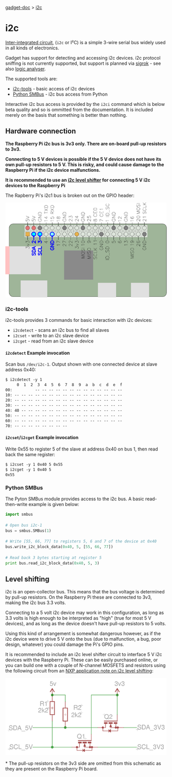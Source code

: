 [gadget-doc](/README.md) > [i2c](/i2c/index.md)

i2c
===

[Inter-integrated circuit](https://en.wikipedia.org/wiki/I%C2%B2C), (`i2c` or
I²C) is a simple 3-wire serial bus widely used in all kinds of electronics.

Gadget has support for detecting and accessing i2c devices. i2c protocol
sniffing is not currently supported, but support is planned via
[sigrok](https://sigrok.org/) - see also [logic analyser](/logic/index.md).

The supported tools are:

 * [i2c-tools](#i2c-tools) - basic access of i2c devices
 * [Python SMBus](#python-smbus) - i2c bus access from Python

Interactive i2c bus access is provided by the `i2ci` command which is below
beta quality and so is ommitted from the documentation. It is included merely
on the basis that something is better than nothing.

Hardware connection
-------------------

<b>
The Raspberry Pi i2c bus is 3v3 only. There are on-board pull-up resistors to
3v3.

Connecting to 5 V devices is possible if the 5 V device does not have its own
pull-up resistors to 5 V. This is risky, and could cause damage to the
Raspberry Pi if the i2c device malfunctions.

It is recommended to use an [i2c level shifter](#level-shifting) for connecting
5 V i2c devices to the Raspberry Pi </b>

The Rapberry Pi's i2c1 bus is broken out on the GPIO header:

![Raspberry PI i2c pins](i2c_pins.png)

### i2c-tools

i2c-tools provides 3 commands for basic interaction with i2c devices:

   * `i2cdetect` - scans an i2c bus to find all slaves
   * `i2cset` - write to an i2c slave device
   * `i2cget` - read from an i2c slave device

#### `i2cdetect` Example invocation

Scan bus `/dev/i2c-1`. Output shown with one connected device at
slave address 0x40:
```
$ i2cdetect -y 1
     0  1  2  3  4  5  6  7  8  9  a  b  c  d  e  f
00:          -- -- -- -- -- -- -- -- -- -- -- -- --
10: -- -- -- -- -- -- -- -- -- -- -- -- -- -- -- --
20: -- -- -- -- -- -- -- -- -- -- -- -- -- -- -- --
30: -- -- -- -- -- -- -- -- -- -- -- -- -- -- -- --
40: 40 -- -- -- -- -- -- -- -- -- -- -- -- -- -- --
50: -- -- -- -- -- -- -- -- -- -- -- -- -- -- -- --
60: -- -- -- -- -- -- -- -- -- -- -- -- -- -- -- --
70: -- -- -- -- -- -- -- --
```

#### `i2cset`/`i2cget` Example invocation

Write 0x55 to register 5 of the slave at address 0x40 on bus 1, then
read back the same register:

```
$ i2cset -y 1 0x40 5 0x55
$ i2cget -y 1 0x40 5
0x55
```

### Python SMBus

The Pyton SMBus module provides access to the i2c bus. A basic read-then-write
example is given below:

```python
import smbus

# Open bus i2c-1
bus = smbus.SMBus(1)

# Write [55, 66, 77] to registers 5, 6 and 7 of the device at 0x40
bus.write_i2c_block_data(0x40, 5, [55, 66, 77])

# Read back 3 bytes starting at register 5
print bus.read_i2c_block_data(0x40, 5, 3)
```

## Level shifting

i2c is an open-collector bus. This means that the bus voltage is determined by
pull-up resistors. On the Raspberry Pi these are connected to 3v3, making the
i2c bus 3.3 volts.

Connecting to a 5 volt i2c device may work in this configuration, as long as
3.3 volts is high enough to be interpreted as "high" (true for most 5 V
devices), and as long as the device doesn't have pull-up resistors to 5 volts.

Using this kind of arrangement is somewhat dangerous however, as if the i2c
device were to drive 5 V onto the bus (due to malfunction, a bug, poor design,
whatever) you could damage the Pi's GPIO pins.

It is recommended to include an i2c level shifter circuit to interface 5 V i2c
devices with the Raspberry Pi. These can be easily purchased online, or you can
build one with a couple of N-channel MOSFETS and resistors using the following
circuit from an [NXP application note on i2c level
shifting](http://www.nxp.com/documents/application_note/AN10441.pdf):

![Level shifter circuit](level_shift.png)

\* The pull-up resistors on the 3v3 side are omitted from this schematic as
they are present on the Raspberry Pi board.
